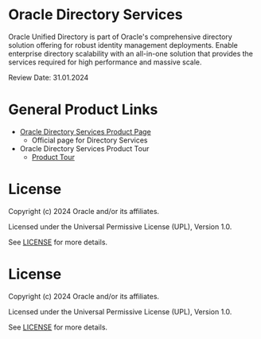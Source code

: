 # Oracle Directory Services

Oracle Unified Directory is part of Oracle's comprehensive directory solution offering for robust identity management deployments. Enable enterprise directory scalability with an all-in-one solution that provides the services required for high performance and massive scale.


Review Date: 31.01.2024

# General Product Links

- [Oracle Directory Services  Product Page](https://www.oracle.com/in/security/identity-management/directory-services/)
    - Official page for Directory Services
- Oracle Directory Services Product Tour
    - [Product Tour](https://www.oracle.com/webfolder/s/quicktours/paas/pt-sec-oud/index.html)
    
# License

Copyright (c) 2024 Oracle and/or its affiliates.

Licensed under the Universal Permissive License (UPL), Version 1.0.

See [LICENSE](https://github.com/oracle-devrel/technology-engineering/blob/main/LICENSE) for more details.


# License

Copyright (c) 2024 Oracle and/or its affiliates.

Licensed under the Universal Permissive License (UPL), Version 1.0.

See [LICENSE](https://github.com/oracle-devrel/technology-engineering/blob/main/LICENSE) for more details.
